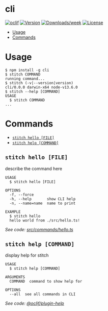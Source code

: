 # cli

[![oclif](https://img.shields.io/badge/cli-oclif-brightgreen.svg)](https://oclif.io)
[![Version](https://img.shields.io/npm/v/cli.svg)](https://npmjs.org/package/cli)
[![Downloads/week](https://img.shields.io/npm/dw/cli.svg)](https://npmjs.org/package/cli)
[![License](https://img.shields.io/npm/l/cli.svg)](https://github.com/Soluto/agogos/blob/master/package.json)

<!-- toc -->

-   [Usage](#usage)
-   [Commands](#commands)
    <!-- tocstop -->

# Usage

<!-- usage -->

```sh-session
$ npm install -g cli
$ stitch COMMAND
running command...
$ stitch (-v|--version|version)
cli/0.0.0 darwin-x64 node-v13.6.0
$ stitch --help [COMMAND]
USAGE
  $ stitch COMMAND
...
```

<!-- usagestop -->

# Commands

<!-- commands -->

-   [`stitch hello [FILE]`](#stitch-hello-file)
-   [`stitch help [COMMAND]`](#stitch-help-command)

## `stitch hello [FILE]`

describe the command here

```
USAGE
  $ stitch hello [FILE]

OPTIONS
  -f, --force
  -h, --help       show CLI help
  -n, --name=name  name to print

EXAMPLE
  $ stitch hello
  hello world from ./src/hello.ts!
```

_See code: [src/commands/hello.ts](https://github.com/Soluto/agogos/blob/v0.0.0/src/commands/hello.ts)_

## `stitch help [COMMAND]`

display help for stitch

```
USAGE
  $ stitch help [COMMAND]

ARGUMENTS
  COMMAND  command to show help for

OPTIONS
  --all  see all commands in CLI
```

_See code: [@oclif/plugin-help](https://github.com/oclif/plugin-help/blob/v2.2.3/src/commands/help.ts)_

<!-- commandsstop -->
